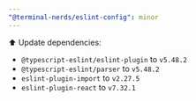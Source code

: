 ```yaml
---
"@terminal-nerds/eslint-config": minor
---
```


⬆️ Update dependencies:

-   `@typescript-eslint/eslint-plugin` to `v5.48.2`
-   `@typescript-eslint/parser` to `v5.48.2`
-   `eslint-plugin-import` to `v2.27.5`
-   `eslint-plugin-react` to `v7.32.1`
